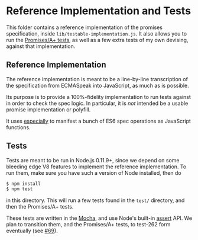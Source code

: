 # Reference Implementation and Tests

This folder contains a reference implementation of the promises specification, inside `lib/testable-implementation.js`. It also allows you to run the [Promises/A+ tests](https://github.com/promises-aplus/promises-tests), as well as a few extra tests of my own devising, against that implementation.

## Reference Implementation

The reference implementation is meant to be a line-by-line transcription of the specification from ECMASpeak into JavaScript, as much as is possible.

Its purpose is to provide a 100%-fidelity implementation to run tests against in order to check the spec logic. In particular, it is *not* intended be a usable promise implementation or polyfill.

It uses [especially](https://npmjs.org/package/especially) to manifest a bunch of ES6 spec operations as JavaScript functions.

## Tests

Tests are meant to be run in Node.js 0.11.9+, since we depend on some bleeding edge V8 features to implement the reference implementation. To run them, make sure you have such a version of Node installed, then do

```js
$ npm install
$ npm test
```

in this directory. This will run a few tests found in the `test/` directory, and then the Promises/A+ tests.

These tests are written in the [Mocha](http://visionmedia.github.io/mocha/), and use Node's built-in [assert](http://nodejs.org/docs/latest/api/assert.html) API. We plan to transition them, and the Promises/A+ tests, to test-262 form eventually (see [#69](https://github.com/domenic/promises-unwrapping/issues/69)).
